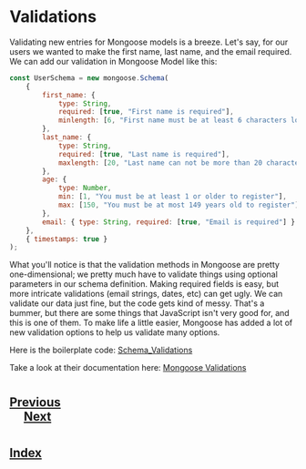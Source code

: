 # Validations
Validating new entries for Mongoose models is a breeze. Let's say, for our users we wanted to make the first name, last name, and the email required. We can add our validation in Mongoose Model like this:

```js
const UserSchema = new mongoose.Schema(
    {
        first_name: {
            type: String,
            required: [true, "First name is required"],
            minlength: [6, "First name must be at least 6 characters long"]
        },
        last_name: {
            type: String,
            required: [true, "Last name is required"],
            maxlength: [20, "Last name can not be more than 20 characters long"]
        },
        age: {
            type: Number,
            min: [1, "You must be at least 1 or older to register"],
            max: [150, "You must be at most 149 years old to register"]
        },
        email: { type: String, required: [true, "Email is required"] }
    },
    { timestamps: true }
);
```
What you'll notice is that the validation methods in Mongoose are pretty one-dimensional; we pretty much have to validate things using optional parameters in our schema definition. Making required fields is easy, but more intricate validations (email strings, dates, etc) can get ugly. We can validate our data just fine, but the code gets kind of messy. That's a bummer, but there are some things that JavaScript isn't very good for, and this is one of them. To make life a little easier, Mongoose has added a lot of new validation options to help us validate many options.

Here is the boilerplate code: [Schema_Validations](https://s3.amazonaws.com/General_V88/boomyeah2015/codingdojo/curriculum/content/chapter/validation_schema.zip)

Take a look at their documentation here:  [Mongoose Validations](http://mongoosejs.com/docs/validation.html)

#
## [Previous](./008_Common_Mongoose_Commands.md)<span>&nbsp;&nbsp;&nbsp;&nbsp;&nbsp;&nbsp;&nbsp;&nbsp;&nbsp;&nbsp;&nbsp;&nbsp;&nbsp;&nbsp;&nbsp;&nbsp;&nbsp;&nbsp;&nbsp;&nbsp;&nbsp;&nbsp;&nbsp;&nbsp;&nbsp;&nbsp;&nbsp;&nbsp;&nbsp;&nbsp;&nbsp;&nbsp;&nbsp;&nbsp;&nbsp;&nbsp;&nbsp;&nbsp;&nbsp;&nbsp;&nbsp;&nbsp;&nbsp;&nbsp;&nbsp;&nbsp;&nbsp;&nbsp;&nbsp;&nbsp;&nbsp;&nbsp;&nbsp;&nbsp;&nbsp;&nbsp;&nbsp;&nbsp;&nbsp;&nbsp;&nbsp;&nbsp;&nbsp;&nbsp;&nbsp;&nbsp;&nbsp;&nbsp;&nbsp;&nbsp;&nbsp;&nbsp;&nbsp;&nbsp;&nbsp;&nbsp;&nbsp;&nbsp;&nbsp;&nbsp;&nbsp;&nbsp;&nbsp;&nbsp;&nbsp;&nbsp;&nbsp;</span> [Next](./010_Nested_Documents.md)
#
##  [Index](../../Index.md)